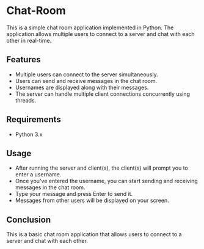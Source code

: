 # Chat-Room
This is a simple chat room application implemented in Python. The application allows multiple users to connect to a server and chat with each other in real-time.


## Features

- Multiple users can connect to the server simultaneously.
- Users can send and receive messages in the chat room.
- Usernames are displayed along with their messages.
- The server can handle multiple client connections concurrently using threads.


## Requirements

- Python 3.x


## Usage

- After running the server and client(s), the client(s) will prompt you to enter a username.
- Once you've entered the username, you can start sending and receiving messages in the chat room.
- Type your message and press Enter to send it.
- Messages from other users will be displayed on your screen.


## Conclusion

This is a basic chat room application that allows users to connect to a server and chat with each other.
